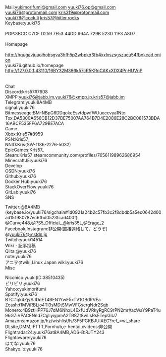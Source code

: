 Mail:yukimorifumi@gmail.com yuuki76.op@gmail.com yuuki76@protonmail.com kris319@protonmail.com<br>
yuuki76@cock.li kris57@hitler.rocks<br>
Keybase:yuuki76<br>
<br>
PGP:3BCC C7CF D259 7E53 44DD  964A 729B 523D 11F3 A8D7<br>
<br>
Homepage<br>
<br>
http://hqugavjuaoihobsgva3hfh5p2wbpkq3fb4xxlxszsgszucu54fbokcad.onion<br>
yuuki76.github.io/homepage<br>
http://127.0.0.1:43110/16BY32M366k57cR5KRnCAKxXDX4PnHUVnP<br>
<br>
<br>
Chat<br>
Discord:kris57#7908<br>
XMPP:yuuki76@jabb.im,yuuki76@xmpp.jp,kris57@jabb.im<br>
Telegram:yuuki8A4MB<br>
signal:yuuki76<br>
Bitmesseage:BM-NBpG6DDqokeEsvtdpwfWUuoccvya1Nto<br>
Tox:DA5300A656CB12D37BE75007AA764B7D4E2086E28C2BC081573BDA16ABCF535FF6A729BE7ACA<br>
Game<br>
Xbox:Kris57#8959<br>
PSN:Kris57_<br>
NNID:Kris(SW-1186-2276-5032)<br>
EpicGames:Kris57_<br>
Steam:Kris57 steamcommunity.com/profiles/76561198962686954<br>
MinecraftJE:yuuki76<br>
Develop<br>
OSDN:yuuki76<br>
Github:yuuki76<br>
Docker Hub:yuuki76<br>
StackOverFlow:yuuki76<br>
GitLab:yuuki76<br>
SNS<br>

Twitter:@8A4MB<br>
(keybase.io/yuuki76/sigchain#1d0921a24b2c57fb3c2f8dbdb5a5ec0642d00ad151980787ec6fbd0523fcad400f),
@Curve448,@PS5_Official_,@kris35L,@Erage_2<br>
Facebook,Instagram:非公開(直接連絡して、どうぞ)<br>
@yuuki76@mstdn.jp<br>
Twitch:yuuki14514<br>
Wiki・記事投稿<br>
Qiita:@yuuki76<br>
note:yuuki76<br>
アニヲタwiki,Linux Japan wiki:yuuki76<br>
Misc<br>

Niconico:yuuki(ID:38510435)<br>
ビリビリ:yuuki76<br>
Yahoo:yukimorifumi<br>
Spotify:yuuki76<br>
BTC:1qk4ZjySJDoET4REN1YwE5xTV1GBdRVEa
Zcash:t1MViRBLjo4Ti3sMDtSMwVFGsergNdr2Sqb
Monero:4B9ztHPP76J7dM6NhxL4ExfUdVRkyRgRC9rPN2mrXacWaY9PaT4u96GZiVPACFNnd7CgLyiypmA2TR8Zt8wLsRsETepGiU7
Amazon:amazon.jp/hz/wishlist/ls/3F5PGKBJUIAEG?ref_=wl_share
DLsite,DMM,IFTTT,Pornhub,e-hentai,xvideos:非公開<br>
Flightradar24:yuuki76at8A4MB,ADS-B:RJTY243<br>
Flightaware:yuuki76<br>
はてな:yuuki76<br>
Shakyo.io:yuuki76<br>
